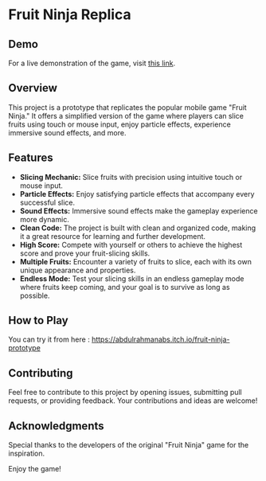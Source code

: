 # Fruit Ninja Replica

## Demo

For a live demonstration of the game, visit [this link](https://abdulrahmanabs.itch.io/fruit-ninja-prototype).


## Overview

This project is a prototype that replicates the popular mobile game "Fruit Ninja." It offers a simplified version of the game where players can slice fruits using touch or mouse input, enjoy particle effects, experience immersive sound effects, and more.

## Features

- **Slicing Mechanic:** Slice fruits with precision using intuitive touch or mouse input.
- **Particle Effects:** Enjoy satisfying particle effects that accompany every successful slice.
- **Sound Effects:** Immersive sound effects make the gameplay experience more dynamic.
- **Clean Code:** The project is built with clean and organized code, making it a great resource for learning and further development.
- **High Score:** Compete with yourself or others to achieve the highest score and prove your fruit-slicing skills.
- **Multiple Fruits:** Encounter a variety of fruits to slice, each with its own unique appearance and properties.
- **Endless Mode:** Test your slicing skills in an endless gameplay mode where fruits keep coming, and your goal is to survive as long as possible.

## How to Play
You can try it from here : https://abdulrahmanabs.itch.io/fruit-ninja-prototype



## Contributing

Feel free to contribute to this project by opening issues, submitting pull requests, or providing feedback. Your contributions and ideas are welcome!


## Acknowledgments

Special thanks to the developers of the original "Fruit Ninja" game for the inspiration.

Enjoy the game!

